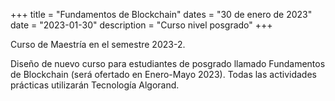 +++
title = "Fundamentos de Blockchain"
dates = "30 de enero de 2023"
date = "2023-01-30"
description = "Curso nivel posgrado"
+++

Curso de Maestría en el semestre 2023-2.
<!--more-->

Diseño de nuevo curso para estudiantes de posgrado llamado Fundamentos de Blockchain (será ofertado en Enero-Mayo 2023). Todas las actividades prácticas utilizarán Tecnología Algorand.
